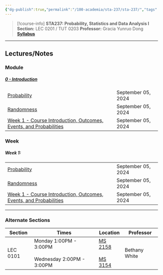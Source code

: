 ```yaml
---
{"dg-publish":true,"permalink":"/100-academia/sta-237/sta-237/","tags":["university","stats","sta237","#course-page"],"created":"2024-06-22T19:06:46.934-04:00","updated":"2024-09-08T16:29:44.384-04:00"}
---
```



> [!course-info] **STA237: Probability, Statistics and Data Analysis I**
> **Section:** LEC 0201 / TUT 0203
> **Professor:** Gracia Yunruo Dong
> **[Syllabus](https://q.utoronto.ca/courses/354355/files/32969314?wrap=1)**

---

## Lectures/Notes

### Module

<h5><span><a data-tooltip-position="top" aria-label="100 Academia/STA237/00 Introduction/0 - Introduction.md" data-href="100 Academia/STA237/00 Introduction/0 - Introduction.md" href="100 Academia/STA237/00 Introduction/0 - Introduction.md" class="internal-link" target="_blank" rel="noopener">0 - Introduction</a></span></h5><div><table class="dataview table-view-table"><thead class="table-view-thead"><tr class="table-view-tr-header"></tr></thead><tbody class="table-view-tbody"><tr><td><span><a data-tooltip-position="top" aria-label="100 Academia/STA237/00 Introduction/Probability.md" data-href="100 Academia/STA237/00 Introduction/Probability.md" href="100 Academia/STA237/00 Introduction/Probability.md" class="internal-link" target="_blank" rel="noopener">Probability</a></span></td><td>September 05, 2024</td></tr><tr><td><span><a data-tooltip-position="top" aria-label="100 Academia/STA237/00 Introduction/Randomness.md" data-href="100 Academia/STA237/00 Introduction/Randomness.md" href="100 Academia/STA237/00 Introduction/Randomness.md" class="internal-link" target="_blank" rel="noopener">Randomness</a></span></td><td>September 05, 2024</td></tr><tr><td><span><a data-tooltip-position="top" aria-label="100 Academia/STA237/Week 1 - Course Introduction, Outcomes, Events, and Probabilities.md" data-href="100 Academia/STA237/Week 1 - Course Introduction, Outcomes, Events, and Probabilities.md" href="100 Academia/STA237/Week 1 - Course Introduction, Outcomes, Events, and Probabilities.md" class="internal-link" target="_blank" rel="noopener">Week 1 - Course Introduction, Outcomes, Events, and Probabilities</a></span></td><td>September 05, 2024</td></tr></tbody></table></div>

### Week

<h5><span>Week 1:</span></h5><div><table class="dataview table-view-table"><thead class="table-view-thead"><tr class="table-view-tr-header"></tr></thead><tbody class="table-view-tbody"><tr><td><span><a data-tooltip-position="top" aria-label="100 Academia/STA237/00 Introduction/Probability.md" data-href="100 Academia/STA237/00 Introduction/Probability.md" href="100 Academia/STA237/00 Introduction/Probability.md" class="internal-link" target="_blank" rel="noopener">Probability</a></span></td><td>September 05, 2024</td></tr><tr><td><span><a data-tooltip-position="top" aria-label="100 Academia/STA237/00 Introduction/Randomness.md" data-href="100 Academia/STA237/00 Introduction/Randomness.md" href="100 Academia/STA237/00 Introduction/Randomness.md" class="internal-link" target="_blank" rel="noopener">Randomness</a></span></td><td>September 05, 2024</td></tr><tr><td><span><a data-tooltip-position="top" aria-label="100 Academia/STA237/Week 1 - Course Introduction, Outcomes, Events, and Probabilities.md" data-href="100 Academia/STA237/Week 1 - Course Introduction, Outcomes, Events, and Probabilities.md" href="100 Academia/STA237/Week 1 - Course Introduction, Outcomes, Events, and Probabilities.md" class="internal-link" target="_blank" rel="noopener">Week 1 - Course Introduction, Outcomes, Events, and Probabilities</a></span></td><td>September 05, 2024</td></tr></tbody></table></div>

---

### Alternate Sections

| Section  | Times                                                   | Location                                                                                                           | Professor     |
| -------- | ------------------------------------------------------- | ------------------------------------------------------------------------------------------------------------------ | ------------- |
| LEC 0101 | Monday 1:00PM - 3:00PM<br><br>Wednesday 2:00PM - 3:00PM | [MS 2158](https://map.utoronto.ca/?id=1809#!m/494491)<br><br>[MS 3154](https://map.utoronto.ca/?id=1809#!m/494491) | Bethany White |

